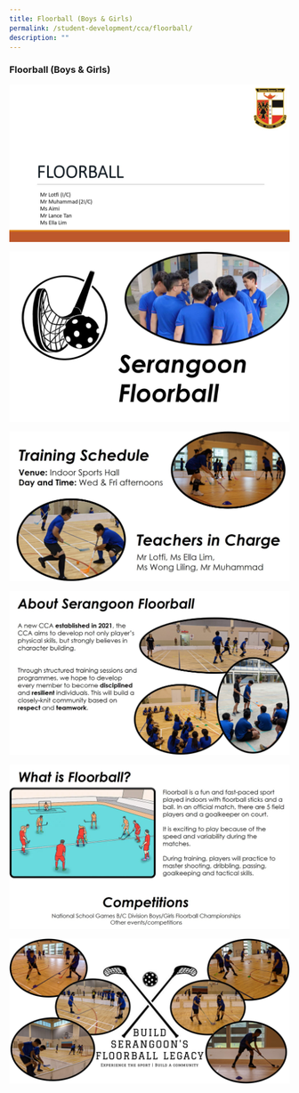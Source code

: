 ```yaml
---
title: Floorball (Boys & Girls)
permalink: /student-development/cca/floorball/
description: ""
---
```


### Floorball (Boys & Girls)

![](/images/Floorball001.jpg)

![](/images/Picture1.jpg)

![](/images/Picture2.jpg)

![](/images/Picture3.jpg)

![](/images/Picture4.jpg)

![](/images/Picture5.jpg)
